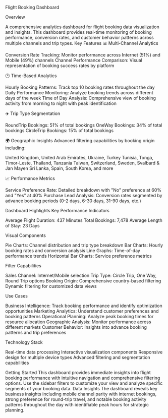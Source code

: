 Flight Booking Dashboard

Overview

A comprehensive analytics dashboard for flight booking data visualization and insights. This dashboard provides real-time monitoring of booking performance, conversion rates, and customer behavior patterns across multiple channels and trip types.
Key Features
📊 Multi-Channel Analytics

Conversion Rate Tracking: Monitor performance across Internet (51%) and Mobile (49%) channels
Channel Performance Comparison: Visual representation of booking success rates by platform

🕒 Time-Based Analytics

Hourly Booking Patterns: Track top 10 booking rates throughout the day
Daily Performance Monitoring: Analyze booking trends across different days of the week
Time of Day Analysis: Comprehensive view of booking activity from morning to night with peak identification

✈️ Trip Type Segmentation

RoundTrip Bookings: 51% of total bookings
OneWay Bookings: 34% of total bookings
CircleTrip Bookings: 15% of total bookings

🌍 Geographic Insights
Advanced filtering capabilities by booking origin including:

United Kingdom, United Arab Emirates, Ukraine, Turkey
Tunisia, Tonga, Timor-Leste, Thailand, Tanzania
Taiwan, Switzerland, Sweden, Svalbard & Jan Mayen
Sri Lanka, Spain, South Korea, and more

📈 Performance Metrics

Service Preference Rate: Detailed breakdown with "No" preference at 60% and "Yes" at 40%
Purchase Lead Analysis: Conversion rates segmented by advance booking periods (0-2 days, 6-30 days, 31-90 days, etc.)

Dashboard Highlights
Key Performance Indicators

Average Flight Duration: 437 Minutes
Total Bookings: 7,478
Average Length of Stay: 23 Days

Visual Components

Pie Charts: Channel distribution and trip type breakdown
Bar Charts: Hourly booking rates and conversion analysis
Line Graphs: Time-of-day performance trends
Horizontal Bar Charts: Service preference metrics

Filter Capabilities

Sales Channel: Internet/Mobile selection
Trip Type: Circle Trip, One Way, Round Trip options
Booking Origin: Comprehensive country-based filtering
Dynamic filtering for customized data views

Use Cases

Business Intelligence: Track booking performance and identify optimization opportunities
Marketing Analytics: Understand customer preferences and booking patterns
Operational Planning: Analyze peak booking times for resource allocation
Geographic Analysis: Monitor performance across different markets
Customer Behavior: Insights into advance booking patterns and trip preferences

Technology Stack

Real-time data processing
Interactive visualization components
Responsive design for multiple device types
Advanced filtering and segmentation capabilities

Getting Started
This dashboard provides immediate insights into flight booking performance with intuitive navigation and comprehensive filtering options. Use the sidebar filters to customize your view and analyze specific segments of your booking data.
Data Insights
The dashboard reveals key business insights including mobile channel parity with internet bookings, strong preference for round-trip travel, and notable booking activity patterns throughout the day with identifiable peak hours for strategic planning.
